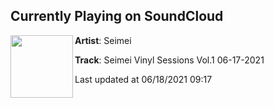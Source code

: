 ## Currently Playing on SoundCloud

[<img align="left" width="100" src="https://i1.sndcdn.com/artworks-LQkGAXTX8TsHbSXs-7yhA9w-t500x500.jpg">](https://soundcloud.com/i-am-seimei/seimei-vinyl-sessions-vol1-06-17-2021)

**Artist**: Seimei 

**Track**: Seimei Vinyl Sessions Vol.1 06-17-2021

Last updated at 06/18/2021 09:17
